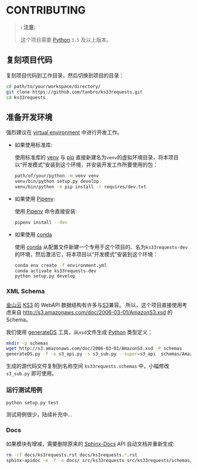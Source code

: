 # CONTRIBUTING

> ℹ **注意:**
>
> 这个项目需要 [Python][] `3.5` 及以上版本。

## 复刻项目代码

复刻项目代码到工作目录，然后切换到项目的目录：

```bash
cd path/to/your/workspace/directory/
git clone https://github.com/tanbro/ks33requests.git
cd ks33requests
```

## 准备开发环境

强烈建议在 [virtual environment][] 中进行开发工作。

- 如果使用标准库:

  使用标准库的 [venv][] 与 [pip][] 直接新建名为`venv`的虚拟环境目录，将本项目以“开发模式”安装到这个环境，并安装开发工作所要使用的包：

  ```bash
  path/of/your/python -m venv venv
  venv/bin/python setup.py develop
  venv/bin/python -m pip install -r requires/dev.txt
  ```

- 如果使用 [Pipenv][]:

  使用 [Pipenv][] 命令直接安装:

  ```bash
  pipenv install --dev
  ```

- 如果使用 [conda][]

  使用 [conda][] 从配置文件新建一个专用于这个项目的、名为`ks33requests-dev`的环境，然后激活它，将本项目以“开发模式”安装到这个环境：

  ```bash
  conda env create -f environment.yml
  conda activate ks33requests-dev
  python setup.py develop
  ```

### XML Schema

[金山云][] [KS3][] 的 WebAPI 数据结构有许多与[S3]兼容。
所以，这个项目直接使用考虑来自 <http://s3.amazonaws.com/doc/2006-03-01/AmazonS3.xsd> 的 Schema。

我们使用 [generateDS][] 工具，从`xsd`文件生成 [Python][] 类型定义：

```bash
mkdir -p schemas
wget http://s3.amazonaws.com/doc/2006-03-01/AmazonS3.xsd -P schemas
generateDS.py -f -o s3_api.py -s s3_sub.py --super=s3_api  schemas/AmazonS3.xsd
```

生成的源代码文件复制到名称空间 `ks33requests.schemas` 中，小幅修改 `s3_sub.py` 即可使用。

### 运行测试用例

```bash
python setup.py test
```

测试用例很少，陆续补充中...

### Docs

如果模块有增减，需要删除原来的 [Sphinx-Docs][] API 自动文档并重新生成:

```bash
rm -rf docs/ks3requests.rst docs/ks3requests.*.rst
sphinx-apidoc -e -f -o docs/ src/ks33requests src/ks33requests/schemas/s3_*.py
```

[Python]: https://python.org/
[virtual environment]: https://docs.python.org/3/glossary.html#term-virtual-environment
[pip]: https://packaging.python.org/key_projects/#pip
[venv]: https://docs.python.org/3/library/venv.html
[Pipenv]: https://packaging.python.org/key_projects/#pipenv
[conda]: https://packaging.python.org/key_projects/#conda
[S3]: https://aws.amazon.com/s3/
[Sphinx-Docs]: https://www.sphinx-doc.org "Sphinx is a tool that makes it easy to create intelligent and beautiful documentation"
[金山云]: https://www.ksyun.com/
[KS3]: https://www.ksyun.com/post/product/KS3 "金山对象存储（Kingsoft Standard Storage Service，简称KS3）"
[generateDS]: https://pypi.org/project/generateDS/
